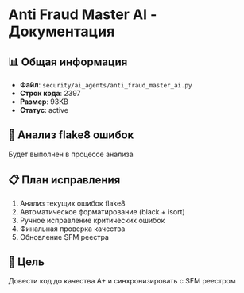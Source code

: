# Anti Fraud Master AI - Документация

## 📊 Общая информация
- **Файл**: `security/ai_agents/anti_fraud_master_ai.py`
- **Строк кода**: 2397
- **Размер**: 93KB
- **Статус**: active

## 🔧 Анализ flake8 ошибок
Будет выполнен в процессе анализа

## 📋 План исправления
1. Анализ текущих ошибок flake8
2. Автоматическое форматирование (black + isort)
3. Ручное исправление критических ошибок
4. Финальная проверка качества
5. Обновление SFM реестра

## 🎯 Цель
Довести код до качества A+ и синхронизировать с SFM реестром
